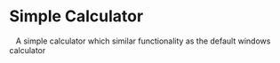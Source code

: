 # Simple Calculator
&nbsp;&nbsp; A simple calculator which similar functionality as the default windows calculator
